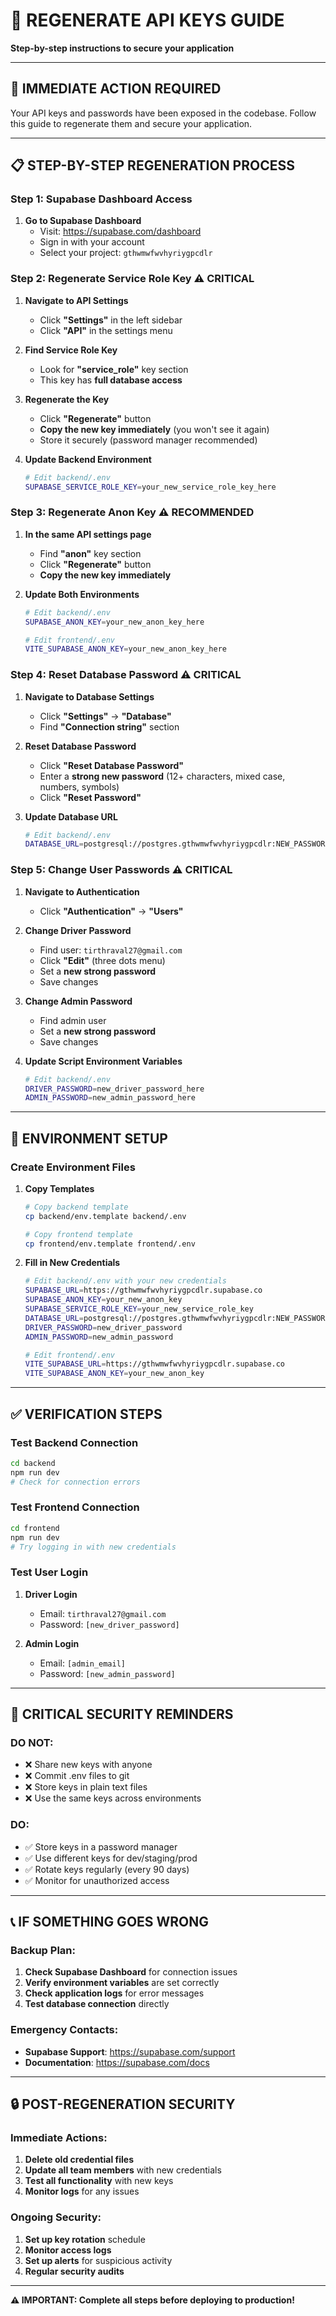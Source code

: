 # 🔑 REGENERATE API KEYS GUIDE
**Step-by-step instructions to secure your application**

---

## 🚨 **IMMEDIATE ACTION REQUIRED**

Your API keys and passwords have been exposed in the codebase. Follow this guide to regenerate them and secure your application.

---

## 📋 **STEP-BY-STEP REGENERATION PROCESS**

### **Step 1: Supabase Dashboard Access**

1. **Go to Supabase Dashboard**
   - Visit: https://supabase.com/dashboard
   - Sign in with your account
   - Select your project: `gthwmwfwvhyriygpcdlr`

### **Step 2: Regenerate Service Role Key** ⚠️ **CRITICAL**

1. **Navigate to API Settings**
   - Click **"Settings"** in the left sidebar
   - Click **"API"** in the settings menu

2. **Find Service Role Key**
   - Look for **"service_role"** key section
   - This key has **full database access**

3. **Regenerate the Key**
   - Click **"Regenerate"** button
   - **Copy the new key immediately** (you won't see it again)
   - Store it securely (password manager recommended)

4. **Update Backend Environment**
   ```bash
   # Edit backend/.env
   SUPABASE_SERVICE_ROLE_KEY=your_new_service_role_key_here
   ```

### **Step 3: Regenerate Anon Key** ⚠️ **RECOMMENDED**

1. **In the same API settings page**
   - Find **"anon"** key section
   - Click **"Regenerate"** button
   - **Copy the new key immediately**

2. **Update Both Environments**
   ```bash
   # Edit backend/.env
   SUPABASE_ANON_KEY=your_new_anon_key_here
   
   # Edit frontend/.env
   VITE_SUPABASE_ANON_KEY=your_new_anon_key_here
   ```

### **Step 4: Reset Database Password** ⚠️ **CRITICAL**

1. **Navigate to Database Settings**
   - Click **"Settings"** → **"Database"**
   - Find **"Connection string"** section

2. **Reset Database Password**
   - Click **"Reset Database Password"**
   - Enter a **strong new password** (12+ characters, mixed case, numbers, symbols)
   - Click **"Reset Password"**

3. **Update Database URL**
   ```bash
   # Edit backend/.env
   DATABASE_URL=postgresql://postgres.gthwmwfwvhyriygpcdlr:NEW_PASSWORD@aws-0-ap-south-1.pooler.supabase.com:6543/postgres
   ```

### **Step 5: Change User Passwords** ⚠️ **CRITICAL**

1. **Navigate to Authentication**
   - Click **"Authentication"** → **"Users"**

2. **Change Driver Password**
   - Find user: `tirthraval27@gmail.com`
   - Click **"Edit"** (three dots menu)
   - Set a **new strong password**
   - Save changes

3. **Change Admin Password**
   - Find admin user
   - Set a **new strong password**
   - Save changes

4. **Update Script Environment Variables**
   ```bash
   # Edit backend/.env
   DRIVER_PASSWORD=new_driver_password_here
   ADMIN_PASSWORD=new_admin_password_here
   ```

---

## 🔧 **ENVIRONMENT SETUP**

### **Create Environment Files**

1. **Copy Templates**
   ```bash
   # Copy backend template
   cp backend/env.template backend/.env
   
   # Copy frontend template
   cp frontend/env.template frontend/.env
   ```

2. **Fill in New Credentials**
   ```bash
   # Edit backend/.env with your new credentials
   SUPABASE_URL=https://gthwmwfwvhyriygpcdlr.supabase.co
   SUPABASE_ANON_KEY=your_new_anon_key
   SUPABASE_SERVICE_ROLE_KEY=your_new_service_role_key
   DATABASE_URL=postgresql://postgres.gthwmwfwvhyriygpcdlr:NEW_PASSWORD@...
   DRIVER_PASSWORD=new_driver_password
   ADMIN_PASSWORD=new_admin_password
   
   # Edit frontend/.env
   VITE_SUPABASE_URL=https://gthwmwfwvhyriygpcdlr.supabase.co
   VITE_SUPABASE_ANON_KEY=your_new_anon_key
   ```

---

## ✅ **VERIFICATION STEPS**

### **Test Backend Connection**
```bash
cd backend
npm run dev
# Check for connection errors
```

### **Test Frontend Connection**
```bash
cd frontend
npm run dev
# Try logging in with new credentials
```

### **Test User Login**
1. **Driver Login**
   - Email: `tirthraval27@gmail.com`
   - Password: `[new_driver_password]`

2. **Admin Login**
   - Email: `[admin_email]`
   - Password: `[new_admin_password]`

---

## 🚨 **CRITICAL SECURITY REMINDERS**

### **DO NOT:**
- ❌ Share new keys with anyone
- ❌ Commit .env files to git
- ❌ Store keys in plain text files
- ❌ Use the same keys across environments

### **DO:**
- ✅ Store keys in a password manager
- ✅ Use different keys for dev/staging/prod
- ✅ Rotate keys regularly (every 90 days)
- ✅ Monitor for unauthorized access

---

## 📞 **IF SOMETHING GOES WRONG**

### **Backup Plan:**
1. **Check Supabase Dashboard** for connection issues
2. **Verify environment variables** are set correctly
3. **Check application logs** for error messages
4. **Test database connection** directly

### **Emergency Contacts:**
- **Supabase Support**: https://supabase.com/support
- **Documentation**: https://supabase.com/docs

---

## 🔒 **POST-REGENERATION SECURITY**

### **Immediate Actions:**
1. **Delete old credential files**
2. **Update all team members** with new credentials
3. **Test all functionality** with new keys
4. **Monitor logs** for any issues

### **Ongoing Security:**
1. **Set up key rotation** schedule
2. **Monitor access logs**
3. **Set up alerts** for suspicious activity
4. **Regular security audits**

---

**⚠️ IMPORTANT: Complete all steps before deploying to production!**

